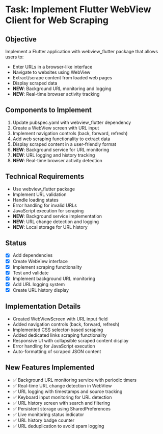 # Task: Implement Flutter WebView Client for Web Scraping

## Objective
Implement a Flutter application with webview_flutter package that allows users to:
- Enter URLs in a browser-like interface
- Navigate to websites using WebView
- Extract/scrape content from loaded web pages
- Display scraped data
- **NEW**: Background URL monitoring and logging
- **NEW**: Real-time browser activity tracking

## Components to Implement
1. Update pubspec.yaml with webview_flutter dependency
2. Create a WebView screen with URL input
3. Implement navigation controls (back, forward, refresh)
4. Add web scraping functionality to extract data
5. Display scraped content in a user-friendly format
6. **NEW**: Background service for URL monitoring
7. **NEW**: URL logging and history tracking
8. **NEW**: Real-time browser activity detection

## Technical Requirements
- Use webview_flutter package
- Implement URL validation
- Handle loading states
- Error handling for invalid URLs
- JavaScript execution for scraping
- **NEW**: Background service implementation
- **NEW**: URL change detection and logging
- **NEW**: Local storage for URL history

## Status
- [x] Add dependencies
- [x] Create WebView interface
- [x] Implement scraping functionality
- [x] Test and validate
- [x] Implement background URL monitoring
- [x] Add URL logging system
- [x] Create URL history display

## Implementation Details
- Created WebViewScreen with URL input field
- Added navigation controls (back, forward, refresh)
- Implemented CSS selector-based scraping
- Added dedicated links scraping functionality
- Responsive UI with collapsible scraped content display
- Error handling for JavaScript execution
- Auto-formatting of scraped JSON content

## New Features Implemented
- ✅ Background URL monitoring service with periodic timers
- ✅ Real-time URL change detection in WebView
- ✅ URL logging with timestamps and source tracking
- ✅ Keyboard input monitoring for URL detection
- ✅ URL history screen with search and filtering
- ✅ Persistent storage using SharedPreferences
- ✅ Live monitoring status indicator
- ✅ URL history badge counter
- ✅ URL deduplication to avoid spam logging 
